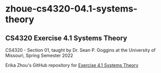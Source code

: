 # zhoue-cs4320-04.1-systems-theory
## CS4320 Exercise 4.1 Systems Theory
CS4320 - Section 01, taught by Dr. Sean P. Goggins at the University of Missouri, Spring Semester 2022

Erika Zhou's GitHub repository for [Exercise 4.1 Systems Theory](https://github.com/MUSoftwareEngineering/CS-4320/blob/main/04-systems-theory-and-ethics/exercises/04.1-systems-theory.md)
